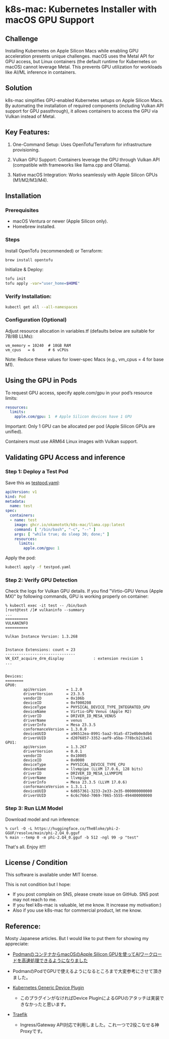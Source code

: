 # k8s-mac: Kubernetes Installer with macOS GPU Support

## Challenge

Installing Kubernetes on Apple Silicon Macs while enabling GPU acceleration presents unique challenges. macOS uses the Metal API for GPU access, but Linux containers (the default runtime for Kubernetes on macOS) cannot leverage Metal. This prevents GPU utilization for workloads like AI/ML inference in containers.

## Solution

k8s-mac simplifies GPU-enabled Kubernetes setups on Apple Silicon Macs. By automating the installation of required components (including Vulkan API support for GPU passthrough), it allows containers to access the GPU via Vulkan instead of Metal.

## Key Features:

1. One-Command Setup: Uses OpenTofu/Terraform for infrastructure provisioning.

2. Vulkan GPU Support: Containers leverage the GPU through Vulkan API (compatible with frameworks like llama.cpp and Ollama).

3. Native macOS Integration: Works seamlessly with Apple Silicon GPUs (M1/M2/M3/M4).


## Installation

### Prerequisites

* macOS Ventura or newer (Apple Silicon only).
* Homebrew installed.

### Steps

Install OpenTofu (recommended) or Terraform:

```bash
brew install opentofu
```

Initialize & Deploy:

```bash
tofu init
tofu apply -var="user_home=$HOME"
```

### Verify Installation:

```bash
kubectl get all --all-namespaces
```

### Configuration (Optional)
Adjust resource allocation in variables.tf (defaults below are suitable for 7B/8B LLMs):

```
vm_memory = 10240  # 10GB RAM
vm_cpus   = 6      # 6 vCPUs
```

Note: Reduce these values for lower-spec Macs (e.g., vm_cpus = 4 for base M1).


## Using the GPU in Pods

To request GPU access, specify apple.com/gpu in your pod’s resource limits:

```yaml
resources:
  limits:
    apple.com/gpu: 1  # Apple Silicon devices have 1 GPU
```

Important: Only 1 GPU can be allocated per pod (Apple Silicon GPUs are unified).

Containers must use ARM64 Linux images with Vulkan support.

## Validating GPU Access and inference

### Step 1: Deploy a Test Pod

Save this as [testpod.yaml](sample/llamacpp-test.yaml):

```yaml
apiVersion: v1
kind: Pod
metadata:
  name: test
spec:
  containers:
  - name: test
    image: ghcr.io/okamototk/k8s-mac/llama.cpp:latest
    command: [ "/bin/bash", "-c", "--" ]
    args: [ "while true; do sleep 30; done;" ]
    resources:
      limits:
        apple.com/gpu: 1
```

Apply the pod:

```bash
kubectl apply -f testpod.yaml
```

### Step 2: Verify GPU Detection

Check the logs for Vulkan GPU details.
If you find "Virtio-GPU Venus (Apple MX)" by following commands, GPU is working properly on container:

```
% kubectl exec -it test -- /bin/bash
[root@test /]# vulkaninfo --summary
...
==========
VULKANINFO
==========

Vulkan Instance Version: 1.3.268


Instance Extensions: count = 23
-------------------------------
VK_EXT_acquire_drm_display             : extension revision 1
...


Devices:
========
GPU0:
        apiVersion         = 1.2.0
        driverVersion      = 23.3.5
        vendorID           = 0x106b
        deviceID           = 0xf000208
        deviceType         = PHYSICAL_DEVICE_TYPE_INTEGRATED_GPU
        deviceName         = Virtio-GPU Venus (Apple M2)
        driverID           = DRIVER_ID_MESA_VENUS
        driverName         = venus
        driverInfo         = Mesa 23.3.5
        conformanceVersion = 1.3.0.0
        deviceUUID         = a96512ea-8991-5aa2-91a5-d72e0b0e8db6
        driverUUID         = d2076857-3352-aaf9-a5ba-778bcb213a61
GPU1:
        apiVersion         = 1.3.267
        driverVersion      = 0.0.1
        vendorID           = 0x10005
        deviceID           = 0x0000
        deviceType         = PHYSICAL_DEVICE_TYPE_CPU
        deviceName         = llvmpipe (LLVM 17.0.6, 128 bits)
        driverID           = DRIVER_ID_MESA_LLVMPIPE
        driverName         = llvmpipe
        driverInfo         = Mesa 23.3.5 (LLVM 17.0.6)
        conformanceVersion = 1.3.1.1
        deviceUUID         = 6d657361-3233-2e33-2e35-000000000000
        driverUUID         = 6c6c766d-7069-7065-5555-494400000000
```

### Step 3: Run LLM Model
Download model and run inference:

```
% curl -O -L https://huggingface.co/TheBloke/phi-2-GGUF/resolve/main/phi-2.Q4_0.gguf
% main --temp 0 -m phi-2.Q4_0.gguf -b 512 -ngl 99 -p "test"
```
    
That's all. Enjoy it!!!

## License / Condition

This software is available under MIT license. 

This is not condition but I hope:

* If you post complain on SNS, please create issue on GitHub. SNS post may not reach to me.
* If you feel k8s-mac is valuable, let me know. It increase my motivation:)
* Also if you use k8s-mac for commercial product, let me know. 

## Reference:

Mosty Japanese articles. But I would like to put them for showing my appreciate:

* [PodmanのコンテナからmacOSのApple Silicon GPUを使ってAIワークロードを高速処理できるようになりました](https://zenn.dev/orimanabu/articles/podman-libkrun-gpu)
 * PodmanのPodでGPUで使えるようになるところまで大変参考にさせて頂きました。

* [Kubernetes Generic Device Plugin](https://github.com/squat/generic-device-plugin)
  * このプラグインがなければDevice PluginによるGPUのアタッチは実装できなかったと思います。

* [Traefik](https://github.com/traefik/traefik-helm-chart)
  * Ingress/Gateway API対応で利用しました。これ一つで2役こなせる神Proxyです。
